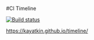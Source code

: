 #CI Timeline

[![Build status](https://ci.appveyor.com/api/projects/status/3vtvy76smm2ftdvy?svg=true)](https://ci.appveyor.com/project/kayatkin/timeline)

https://kayatkin.github.io/timeline/